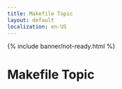 ```yaml
---
title: Makefile Topic
layout: default
localization: en-US
---
```


{% include banner/not-ready.html %}

# Makefile Topic
